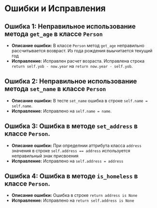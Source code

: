 # Ошибки и Исправления

## Ошибка 1: Неправильное использование метода `get_age` в классе `Person`

- **Описание ошибки:** В классе `Person` метод `get_age` неправильно рассчитывается возвраст. Из года рождения выычитается текущий год  
- **Исправление:** Исправлен расчет возраста. Исправлена строка `return self.yob - now.year` на `return now.year - self.yob`.

## Ошибка 2: Неправильное использование метода `set_name` в классе `Person`

- **Описание ошибки:** В тесте `set_name` ошибка в строке `self.name = self.name`.
- **Исправление:** Исправлено на `self.name = name`.

## Ошибка 3: Ошибка в методе `set_address` в классе `Person`. 
- **Описание ошибки:** При определнии аттрибута класса `address` значения в строке `self.address == address` используется неправильный знак присвоения
- **Исправление:** Исправлено на `self.address = address`

## Ошибка 4: Ошибка в методе `is_homeless` в классе `Person`. 
- **Описание ошибки:** Ошибка в строке `return address is None`
- **Исправление:** Исправлено на `return self.address is None`